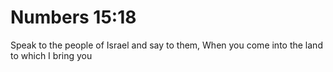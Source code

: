 # Numbers 15:18

Speak to the people of Israel and say to them, When you come into the land to which I bring you
